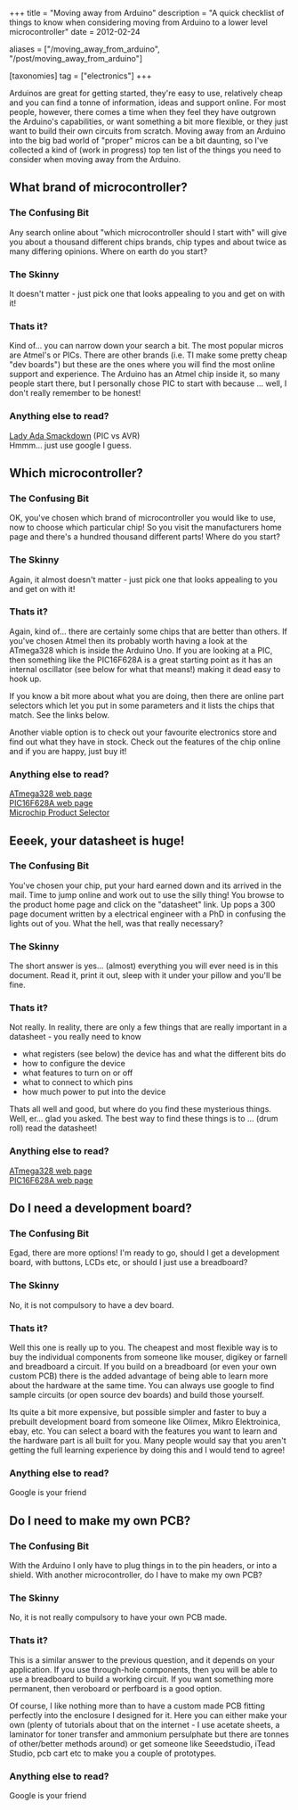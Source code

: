 +++
title = "Moving away from Arduino"
description = "A quick checklist of things to know when considering moving from Arduino to a lower level microcontroller"
date = 2012-02-24

aliases = ["/moving_away_from_arduino", "/post/moving_away_from_arduino"]

[taxonomies]
tag = ["electronics"]
+++


Arduinos are great for getting started, they're easy to use, relatively cheap
and you can find a tonne of information, ideas and support online. For most
people, however, there comes a time when they feel they have outgrown the
Arduino's capabilities, or want something a bit more flexible, or they just want
to build their own circuits from scratch. Moving away from an Arduino into the
big bad world of "proper" micros can be a bit daunting, so I've collected a kind
of (work in progress) top ten list of the things you need to consider when
moving away from the Arduino.

## What brand of microcontroller?

### The Confusing Bit

Any search online about "which microcontroller should I start with" will give
you about a thousand different chips brands, chip types and about twice as many
differing opinions. Where on earth do you start?

### The Skinny

It doesn't matter - just pick one that looks appealing to you and get on with it!

### Thats it?

Kind of... you can narrow down your search a bit. The most popular micros are
Atmel's or PICs. There are other brands (i.e. TI make some pretty cheap "dev
boards") but these are the ones where you will find the most online support and
experience. The Arduino has an Atmel chip inside it, so many people start there,
but I personally chose PIC to start with because ... well, I don't really
remember to be honest!

### Anything else to read?

[Lady Ada Smackdown](http://www.ladyada.net/library/picvsavr.html) (PIC vs AVR)    
Hmmm... just use google I guess.

## Which microcontroller?

### The Confusing Bit

OK, you've chosen which brand of microcontroller you would like to use, now to
choose which particular chip! So you visit the manufacturers home page and
there's a hundred thousand different parts! Where do you start?

### The Skinny

Again, it almost doesn't matter - just pick one that looks appealing to you and
get on with it!

### Thats it?

Again, kind of... there are certainly some chips that are better than others. If
you've chosen Atmel then its probably worth having a look at the ATmega328 which
is inside the Arduino Uno. If you are looking at a PIC, then something like the
PIC16F628A is a great starting point as it has an internal oscillator (see below
for what that means!) making it dead easy to hook up.

If you know a bit more about what you are doing, then there are online part
selectors which let you put in some parameters and it lists the chips that
match. See the links below.

Another viable option is to check out your favourite electronics store and find
out what they have in stock. Check out the features of the chip online and if
you are happy, just buy it!

### Anything else to read?

[ATmega328 web page](http://www.atmel.com/devices/ATMEGA328.aspx)    
[PIC16F628A web page](http://www.microchip.com/wwwproducts/Devices.aspx?dDocName=en010210)    
[Microchip Product Selector](http://www.microchip.com/productselector/MCUProductSelector.html)

## Eeeek, your datasheet is huge!

### The Confusing Bit

You've chosen your chip, put your hard earned down and its arrived in the mail.
Time to jump online and work out to use the silly thing! You browse to the
product home page and click on the "datasheet" link. Up pops a 300 page document
written by a electrical engineer with a PhD in confusing the lights out of you.
What the hell, was that really necessary?

### The Skinny

The short answer is yes... (almost) everything you will ever need is in this
document. Read it, print it out, sleep with it under your pillow and you'll be
fine.

### Thats it?

Not really. In reality, there are only a few things that are really important in
a datasheet - you really need to know

- what registers (see below) the device has and what the different bits do
- how to configure the device
- what features to turn on or off
- what to connect to which pins
- how much power to put into the device

Thats all well and good, but where do you find these mysterious things. Well,
er... glad you asked. The best way to find these things is to ... (drum roll)
read the datasheet!

### Anything else to read?
[ATmega328 web page](http://www.atmel.com/devices/ATMEGA328.aspx)    
[PIC16F628A web page](http://www.microchip.com/wwwproducts/Devices.aspx?dDocName=en010210)

## Do I need a development board?

### The Confusing Bit

Egad, there are more options! I'm ready to go, should I get a development board,
with buttons, LCDs etc, or should I just use a breadboard?

### The Skinny

No, it is not compulsory to have a dev board.

### Thats it?

Well this one is really up to you. The cheapest and most flexible way is to buy
the individual components from someone like mouser, digikey or farnell and
breadboard a circuit. If you build on a breadboard (or even your own custom PCB)
there is the added advantage of being able to learn more about the hardware at
the same time. You can always use google to find sample circuits (or open source
dev boards) and build those yourself.

Its quite a bit more expensive, but possible simpler and faster to buy a
prebuilt development board from someone like Olimex, Mikro Elektroinica, ebay,
etc. You can select a board with the features you want to learn and the hardware
part is all built for you. Many people would say that you aren't getting the
full learning experience by doing this and I would tend to agree!

### Anything else to read?

Google is your friend

## Do I need to make my own PCB?

### The Confusing Bit

With the Arduino I only have to plug things in to the pin headers, or into a
shield. With another microcontroller, do I have to make my own PCB?

### The Skinny

No, it is not really compulsory to have your own PCB made.

### Thats it?

This is a similar answer to the previous question, and it depends on your
application. If you use through-hole components, then you will be able to use a
breadboard to build a working circuit. If you want something more permanent,
then veroboard or perfboard is a good option.

Of course, I like nothing more than to have a custom made PCB fitting perfectly
into the enclosure I designed for it. Here you can either make your own (plenty
of tutorials about that on the internet - I use acetate sheets, a laminator for
toner transfer and ammonium persulphate but there are tonnes of other/better
methods around) or get someone like Seeedstudio, iTead Studio, pcb cart etc to
make you a couple of prototypes.

### Anything else to read?

Google is your friend
